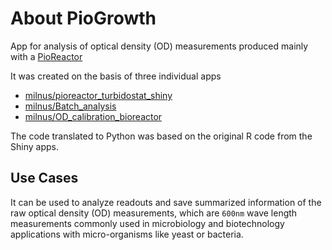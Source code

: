 # About PioGrowth

App for analysis of optical density (OD) measurements
produced mainly with a [PioReactor](https://pioreactor.com/)

It was created on the basis of three individual apps

- [milnus/pioreactor_turbidostat_shiny](https://github.com/milnus/pioreactor_turbidostat_shiny)
- [milnus/Batch_analysis](https://github.com/milnus/Batch_analysis)
- [milnus/OD_calibration_bioreactor](https://github.com/milnus/OD_calibration_bioreactor)

The code translated to Python was based on the original R code from the Shiny apps.


## Use Cases
It can be used to analyze readouts and save summarized information of the
raw optical density (OD) measurements, which are `600nm` wave length measurements commonly
used in microbiology and biotechnology applications with micro-organisms like yeast or 
bacteria.
